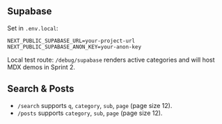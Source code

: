 ## Supabase

Set in `.env.local`:

```
NEXT_PUBLIC_SUPABASE_URL=your-project-url
NEXT_PUBLIC_SUPABASE_ANON_KEY=your-anon-key
```

Local test route: `/debug/supabase` renders active categories and will host MDX demos in Sprint 2.

## Search & Posts

- `/search` supports `q`, `category`, `sub`, `page` (page size 12).
- `/posts` supports `category`, `sub`, `page` (page size 12).
